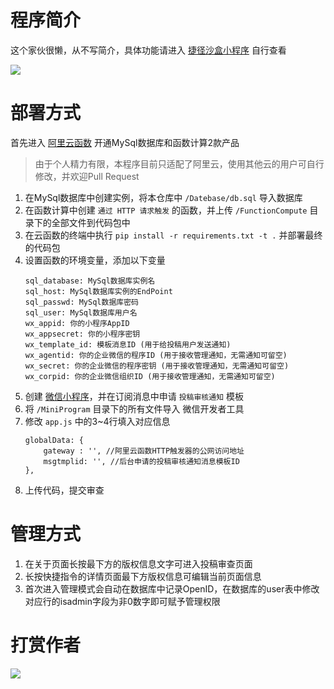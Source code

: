 # 程序简介

这个家伙很懒，从不写简介，具体功能请进入 [捷径沙盒小程序](https://api.xcjkwl.com/go/jjsh) 自行查看

![](https://kim.xcjkwl.com/images/jjsh.jpg)

# 部署方式

首先进入 [阿里云函数](https://api.xcjkwl.com/go/aliyun) 开通MySql数据库和函数计算2款产品
> 由于个人精力有限，本程序目前只适配了阿里云，使用其他云的用户可自行修改，并欢迎Pull Request

1. 在MySql数据库中创建实例，将本仓库中 ` /Datebase/db.sql ` 导入数据库
2. 在函数计算中创建 `通过 HTTP 请求触发` 的函数，并上传 ` /FunctionCompute ` 目录下的全部文件到代码包中
3. 在云函数的终端中执行 `pip install -r requirements.txt -t .` 并部署最终的代码包
4. 设置函数的环境变量，添加以下变量
    ```
    sql_database: MySql数据库实例名
    sql_host: MySql数据库实例的EndPoint
    sql_passwd: MySql数据库密码
    sql_user: MySql数据库用户名    
    wx_appid: 你的小程序AppID
    wx_appsecret: 你的小程序密钥    
    wx_template_id: 模板消息ID (用于给投稿用户发送通知)
    wx_agentid: 你的企业微信的程序ID (用于接收管理通知，无需通知可留空)
    wx_secret: 你的企业微信的程序密钥 (用于接收管理通知，无需通知可留空)
    wx_corpid: 你的企业微信组织ID (用于接收管理通知，无需通知可留空)
    ```
5. 创建 [微信小程序](https://mp.weixin.qq.com/)，并在订阅消息中申请 `投稿审核通知` 模板
6. 将 `/MiniProgram` 目录下的所有文件导入 微信开发者工具
7. 修改 `app.js` 中的3~4行填入对应信息
    ```
    globalData: {
        gateway : '', //阿里云函数HTTP触发器的公网访问地址
        msgtmplid: '', //后台申请的投稿审核通知消息模板ID
    },
    ```
8. 上传代码，提交审查

# 管理方式

1. 在关于页面长按最下方的版权信息文字可进入投稿审查页面
2. 长按快捷指令的详情页面最下方版权信息可编辑当前页面信息
3. 首次进入管理模式会自动在数据库中记录OpenID，在数据库的user表中修改对应行的isadmin字段为非0数字即可赋予管理权限

# 打赏作者

![](https://kim.xcjkwl.com/images/wechat.png)
